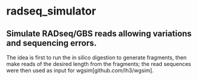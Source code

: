 # radseq_simulator
## Simulate RADseq/GBS reads allowing variations and sequencing errors.
The idea is first to run the in silico digestion to generate fragments, then make reads of the desired length from the fragments; the read sequences were then used as input for wgsim[github.com/lh3/wgsim].
